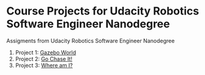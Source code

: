 # Course Projects for Udacity Robotics Software Engineer Nanodegree
Assigments from Udacity Robotics Software Engineer Nanodegree

1. Project 1: [Gazebo World](Project1_Build_my_world)
2. Project 2: [Go Chase It!](Project2_Chase_it)
3. Project 3: [Where am I?](Project3_Where_am_I)

